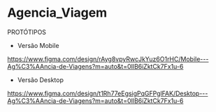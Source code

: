# Agencia_Viagem

PROTÓTIPOS

- Versão Mobile

https://www.figma.com/design/rAyg8vpyRwcJkYuz6O1rHC/Mobile---Ag%C3%AAncia-de-Viagens?m=auto&t=0lIB6iZktCk7Fx1u-6

- Versão Desktop

https://www.figma.com/design/t1Rh77eEgsigPqGFPglFAK/Desktop---Ag%C3%AAncia-de-Viagens?m=auto&t=0lIB6iZktCk7Fx1u-6
